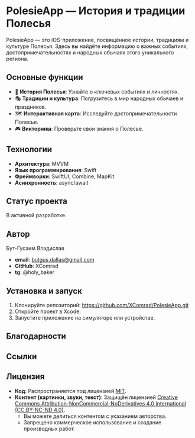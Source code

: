 # PolesieApp — История и традиции Полесья

PolesieApp — это iOS-приложение, посвящённое истории, традициям и культуре Полесья. Здесь вы найдёте информацию о важных событиях, достопримечательностях и народных обычаях этого уникального региона.

## Основные функции
- 📖 **История Полесья**: Узнайте о ключевых событиях и личностях.
- 🎭 **Традиции и культура**: Погрузитесь в мир народных обычаев и праздников.
- 🗺️ **Интерактивная карта**: Исследуйте достопримечательности Полесья.
- 🎮 **Викторины**: Проверьте свои знания о Полесье.

## Технологии
- **Архитектура**: MVVM
- **Язык программирования**: Swift
- **Фреймворки**: SwiftUI, Combine, MapKit
- **Асинхронность**: async/await

## Статус проекта
В активной разработке. 

## Автор
Бут-Гусаим Владислав
- **email**: butgus.dallas@gmail.com
- **GitHub**: XComrad
- **tg**: @holy_baker

## Установка и запуск
1. Клонируйте репозиторий: https://github.com/XComrad/PolesieApp.git
2. Откройте проект в Xcode.
3. Запустите приложение на симуляторе или устройстве.

## Благодарности
## Ссылки

## Лицензия
- **Код**: Распространяется под лицензией [MIT](LICENSE).
- **Контент (картинки, звуки, текст)**: Защищён лицензией [Creative Commons Attribution-NonCommercial-NoDerivatives 4.0 International (CC BY-NC-ND 4.0)](CONTENT_LICENSE).
  - Вы можете делиться контентом с указанием авторства.
  - Запрещено коммерческое использование и создание производных работ.
